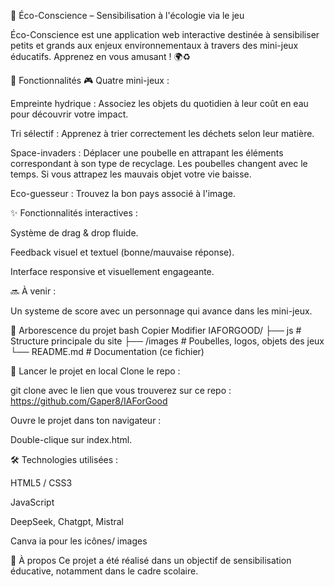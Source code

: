 🌱 Éco-Conscience – Sensibilisation à l'écologie via le jeu

Éco-Conscience est une application web interactive destinée à sensibiliser petits et grands aux enjeux environnementaux à travers des mini-jeux éducatifs.
Apprenez en vous amusant ! 🌍♻️

🧩 Fonctionnalités
🎮 Quatre mini-jeux :

Empreinte hydrique : Associez les objets du quotidien à leur coût en eau pour découvrir votre impact.

Tri sélectif : Apprenez à trier correctement les déchets selon leur matière.

Space-invaders : Déplacer une poubelle en attrapant les éléments correspondant à son type de recyclage. Les poubelles changent avec le temps. Si vous attrapez les mauvais objet votre vie baisse.

Eco-guesseur : Trouvez la bon pays associé à l'image.

✨ Fonctionnalités interactives :

Système de drag & drop fluide.

Feedback visuel et textuel (bonne/mauvaise réponse).

Interface responsive et visuellement engageante.

🔜 À venir :

Un systeme de score avec un personnage qui avance dans les mini-jeux.

📁 Arborescence du projet
bash
Copier
Modifier
IAFORGOOD/
├── js                     # Structure principale du site
├── /images                # Poubelles, logos, objets des jeux
└── README.md              # Documentation (ce fichier)

🚀 Lancer le projet en local
Clone le repo :

git clone avec le lien que vous trouverez sur ce repo : https://github.com/Gaper8/IAForGood

Ouvre le projet dans ton navigateur :

Double-clique sur index.html.

🛠️ Technologies utilisées : 

HTML5 / CSS3

JavaScript

DeepSeek, Chatgpt, Mistral

Canva ia pour les icônes/ images

🧠 À propos
Ce projet a été réalisé dans un objectif de sensibilisation éducative, notamment dans le cadre scolaire.
